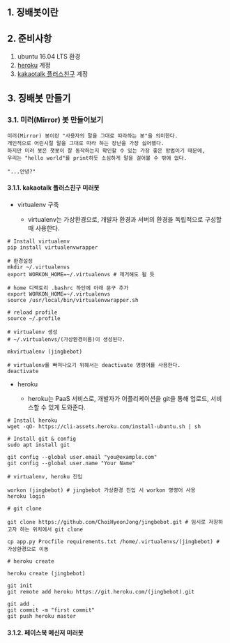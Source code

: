 ## 1. 징배봇이란

## 2. 준비사항

1. ubuntu 16.04 LTS 환경
2. [heroku](https://www.heroku.com "heroku") 계정
3. [kakaotalk 플러스친구](https://center-pf.kakao.com/login "kakaotalk 플러스친구") 계정

## 3. 징배봇 만들기

### 3.1. 미러(Mirror) 봇 만들어보기

```
미러(Mirror) 봇이란 "사용자의 말을 그대로 따라하는 봇"을 의미한다.
개인적으로 어린시절 말을 그대로 따라 하는 장난을 가장 싫어했다.
하지만 미러 봇은 챗봇이 잘 동작하는지 확인할 수 있는 가장 좋은 방법이기 때문에,
우리는 "hello world"를 print하듯 소심하게 말을 걸어볼 수 밖에 없다.

"...안녕?"
```

#### 3.1.1. kakaotalk 플러스친구 미러봇

- virtualenv 구축

  - virtualenv는 가상환경으로, 개발자 환경과 서버의 환경을 독립적으로 구성할 때 사용한다.

```
# Install virtualenv
pip install virtualenvwrapper

# 환경설정
mkdir ~/.virtualenvs
export WORKON_HOME=~/.virtualenvs # 제거해도 될 듯

# home 디렉토리 .bashrc 하단에 아래 문구 추가
export WORKON_HOME=~/.virtualenvs
source /usr/local/bin/virtualenvwrapper.sh

# reload profile
source ~/.profile

# virtualenv 생성
# ~/.virtualenvs/(가상환경이름)이 생성된다.

mkvirtualenv (jingbebot)

# virtualenv를 빠져나오기 위해서는 deactivate 명령어를 사용한다.
deactivate
```

- heroku  

  - heroku는 PaaS 서비스로, 개발자가 어플리케이션을 git을 통해 업로드, 서비스할 수 있게 도와준다.

```
# Install heroku 
wget -qO- https://cli-assets.heroku.com/install-ubuntu.sh | sh

# Install git & config
sudo apt install git

git config --global user.email "you@example.com"
git config --global user.name "Your Name"

# virtualenv, heroku 진입

workon (jingbebot) # jingbebot 가상환경 진입 시 workon 명령어 사용
heroku login

# git clone

git clone https://github.com/ChoiHyeonJong/jingbebot.git # 임시로 저장하고자 하는 위치에서 git clone

cp app.py Procfile requirements.txt /home/.virtualenvs/(jingbebot) # 가상환경으로 이동 

# heroku create

heroku create (jingbebot)

git init 
git remote add heroku https://git.heroku.com/(jingbebot).git

git add .
git commit -m "first commit"
git push heroku master

```

#### 3.1.2. 페이스북 메신저 미러봇
